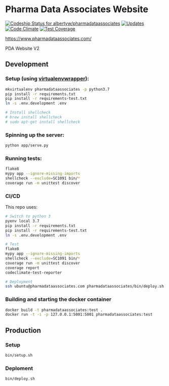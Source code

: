 # Pharma Data Associates Website

[ ![Codeship Status for albertyw/pharmadataassociates](https://codeship.com/projects/7e5b4e40-3428-0134-823e-26e7891ba113/status?branch=master)](https://codeship.com/projects/164911)
[![Updates](https://pyup.io/repos/github/albertyw/pharmadataassociates/shield.svg)](https://pyup.io/repos/github/albertyw/pharmadataassociates/)
[![Code Climate](https://codeclimate.com/github/albertyw/pharmadataassociates/badges/gpa.svg)](https://codeclimate.com/github/albertyw/pharmadataassociates)
[![Test Coverage](https://codeclimate.com/github/albertyw/pharmadataassociates/badges/coverage.svg)](https://codeclimate.com/github/albertyw/pharmadataassociates/coverage)

https://www.pharmadataassociates.com/

PDA Website V2

Development
-----------

### Setup (using [virtualenvwrapper](https://virtualenvwrapper.readthedocs.io/en/latest/)):

```bash
mkvirtualenv pharmadataassociates -p python3.7
pip install -r requirements.txt
pip install -r requirements-test.txt
ln -s .env.development .env

# Install shellcheck
# brew install shellcheck
# sudo apt-get install shellcheck
```

### Spinning up the server:

```bash
python app/serve.py
```

### Running tests:

```bash
flake8
mypy app --ignore-missing-imports
shellcheck --exclude=SC1091 bin/*
coverage run -m unittest discover
```

### CI/CD

This repo uses:

```bash
# Switch to python 3
pyenv local 3.7
pip install -r requirements.txt
pip install -r requirements-test.txt
ln -s .env.development .env

# Test
flake8
mypy app --ignore-missing-imports
shellcheck --exclude=SC1091 bin/*
coverage run -m unittest discover
coverage report
codeclimate-test-reporter

# Deployment
ssh ubuntu@pharmadataassociates.com pharmadataassociates/bin/deploy.sh
```

### Building and starting the docker container

```bash
docker build -t pharmadataassociates:test .
docker run -t -i -p 127.0.0.1:5001:5001 pharmadataassociates:test
```

Production
----------

### Setup

```bash
bin/setup.sh
```

### Deploment

```bash
bin/deploy.sh
```

